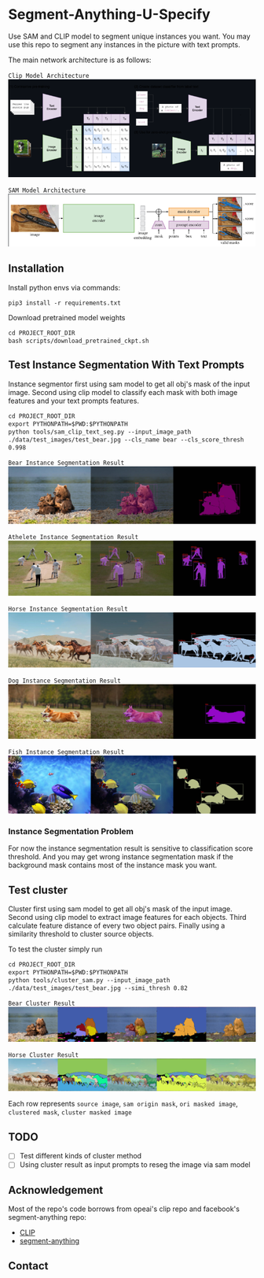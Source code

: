 # Segment-Anything-U-Specify
Use SAM and CLIP model to segment unique instances you want.
You may use this repo to segment any instances in the picture with
text prompts.

The main network architecture is as follows:

`Clip Model Architecture`
![CLIP_MODEL](./data/resources/clip_model.png)

`SAM Model Architecture`
![SAM](./data/resources/sam_model.png)

## Installation
Install python envs via commands:
```
pip3 install -r requirements.txt
```
Download pretrained model weights
```
cd PROJECT_ROOT_DIR
bash scripts/download_pretrained_ckpt.sh
```

## Test Instance Segmentation With Text Prompts
Instance segmentor first using sam model to get all obj's mask of the input image. Second using clip model to classify each mask with both
image features and your text prompts features.

```
cd PROJECT_ROOT_DIR
export PYTHONPATH=$PWD:$PYTHONPATH
python tools/sam_clip_text_seg.py --input_image_path ./data/test_images/test_bear.jpg --cls_name bear --cls_score_thresh 0.998
```

`Bear Instance Segmentation Result`
![bear_insseg_result](./data/resources/test_bear_insseg_result.jpg)

`Athelete Instance Segmentation Result`
![athlete_insseg_result](./data/resources/test_baseball_insseg_result.jpg)

`Horse Instance Segmentation Result`
![horse_insseg_result](./data/resources/test_horse_insseg_result.jpg)

`Dog Instance Segmentation Result`
![dog_insseg_result](./data/resources/test_dog_insseg_result.jpg)

`Fish Instance Segmentation Result`
![fish_insseg_result](./data/resources/test_fish_insseg_result.jpg)

### Instance Segmentation Problem
For now the instance segmentation result is sensitive to classification score threshold. And you may get wrong
instance segmentation mask if the background mask contains most of the instance mask you
want.

## Test cluster
Cluster first using sam model to get all obj's mask of the input image. Second using clip model to extract image features for each objects. Third calculate feature distance of every two object pairs. Finally using a similarity threshold to cluster source objects.

To test the cluster simply run

```
cd PROJECT_ROOT_DIR
export PYTHONPATH=$PWD:$PYTHONPATH
python tools/cluster_sam.py --input_image_path ./data/test_images/test_bear.jpg --simi_thresh 0.82
```

`Bear Cluster Result`
![bear_cluster_result](./data/resources/test_bear_result.jpg)

`Horse Cluster Result`
![horse_cluster_result](./data/resources/test_horse_result.jpg)

Each row represents `source image`, `sam origin mask`, `ori masked image`, `clustered mask`, `cluster masked image`

## TODO
- [ ] Test different kinds of cluster method
- [ ] Using cluster result as input prompts to reseg the image via sam model

## Acknowledgement

Most of the repo's code borrows from opeai's clip repo and facebook's segment-anything repo:

- [CLIP](https://github.com/openai/CLIP)
- [segment-anything](https://github.com/facebookresearch/segment-anything)

## Contact

